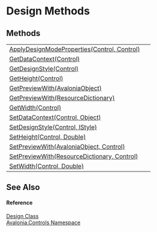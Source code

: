 # Design Methods




## Methods
<table>
<tr>
<td><a href="M_Avalonia_Controls_Design_ApplyDesignModeProperties">ApplyDesignModeProperties(Control, Control)</a></td>
<td> </td>
</tr>
<tr>
<td><a href="M_Avalonia_Controls_Design_GetDataContext">GetDataContext(Control)</a></td>
<td> </td>
</tr>
<tr>
<td><a href="M_Avalonia_Controls_Design_GetDesignStyle">GetDesignStyle(Control)</a></td>
<td> </td>
</tr>
<tr>
<td><a href="M_Avalonia_Controls_Design_GetHeight">GetHeight(Control)</a></td>
<td> </td>
</tr>
<tr>
<td><a href="M_Avalonia_Controls_Design_GetPreviewWith">GetPreviewWith(AvaloniaObject)</a></td>
<td> </td>
</tr>
<tr>
<td><a href="M_Avalonia_Controls_Design_GetPreviewWith_1">GetPreviewWith(ResourceDictionary)</a></td>
<td> </td>
</tr>
<tr>
<td><a href="M_Avalonia_Controls_Design_GetWidth">GetWidth(Control)</a></td>
<td> </td>
</tr>
<tr>
<td><a href="M_Avalonia_Controls_Design_SetDataContext">SetDataContext(Control, Object)</a></td>
<td> </td>
</tr>
<tr>
<td><a href="M_Avalonia_Controls_Design_SetDesignStyle">SetDesignStyle(Control, IStyle)</a></td>
<td> </td>
</tr>
<tr>
<td><a href="M_Avalonia_Controls_Design_SetHeight">SetHeight(Control, Double)</a></td>
<td> </td>
</tr>
<tr>
<td><a href="M_Avalonia_Controls_Design_SetPreviewWith">SetPreviewWith(AvaloniaObject, Control)</a></td>
<td> </td>
</tr>
<tr>
<td><a href="M_Avalonia_Controls_Design_SetPreviewWith_1">SetPreviewWith(ResourceDictionary, Control)</a></td>
<td> </td>
</tr>
<tr>
<td><a href="M_Avalonia_Controls_Design_SetWidth">SetWidth(Control, Double)</a></td>
<td> </td>
</tr>
</table>

## See Also


#### Reference
<a href="T_Avalonia_Controls_Design">Design Class</a>  
<a href="N_Avalonia_Controls">Avalonia.Controls Namespace</a>  

